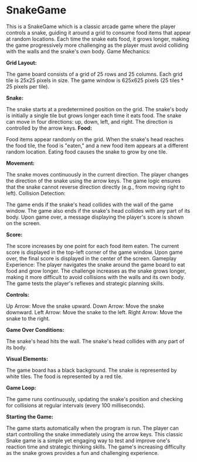 # SnakeGame
This is a SnakeGame which is a classic arcade game where the player controls a snake, guiding it around a grid to consume food items that appear at random locations. Each time the snake eats food, it grows longer, making the game progressively more challenging as the player must avoid colliding with the walls and the snake's own body.
Game Mechanics:

<b>Grid Layout:</b>

The game board consists of a grid of 25 rows and 25 columns.
Each grid tile is 25x25 pixels in size.
The game window is 625x625 pixels (25 tiles * 25 pixels per tile).

<b>Snake:</b>

The snake starts at a predetermined position on the grid.
The snake's body is initially a single tile but grows longer each time it eats food.
The snake can move in four directions: up, down, left, and right.
The direction is controlled by the arrow keys.
<b>Food:</b>

Food items appear randomly on the grid.
When the snake's head reaches the food tile, the food is "eaten," and a new food item appears at a different random location.
Eating food causes the snake to grow by one tile.

<b>Movement:</b>

The snake moves continuously in the current direction.
The player changes the direction of the snake using the arrow keys.
The game logic ensures that the snake cannot reverse direction directly (e.g., from moving right to left).
Collision Detection:

The game ends if the snake's head collides with the wall of the game window.
The game also ends if the snake's head collides with any part of its body.
Upon game over, a message displaying the player's score is shown on the screen.

<b>Score:</b>

The score increases by one point for each food item eaten.
The current score is displayed in the top-left corner of the game window.
Upon game over, the final score is displayed in the center of the screen.
Gameplay Experience:
The player navigates the snake around the game board to eat food and grow longer. The challenge increases as the snake grows longer, making it more difficult to avoid collisions with the walls and its own body. The game tests the player's reflexes and strategic planning skills.

<b>Controls:</b>

Up Arrow: Move the snake upward.
Down Arrow: Move the snake downward.
Left Arrow: Move the snake to the left.
Right Arrow: Move the snake to the right.

<b>Game Over Conditions:</b>

The snake's head hits the wall.
The snake's head collides with any part of its body.

<b>Visual Elements:</b>

The game board has a black background.
The snake is represented by white tiles.
The food is represented by a red tile.

<b>Game Loop:</b>

The game runs continuously, updating the snake's position and checking for collisions at regular intervals (every 100 milliseconds).

<b>Starting the Game: </b>

The game starts automatically when the program is run.
The player can start controlling the snake immediately using the arrow keys.
This classic Snake game is a simple yet engaging way to test and improve one's reaction time and strategic thinking skills. The game's increasing difficulty as the snake grows provides a fun and challenging experience.
